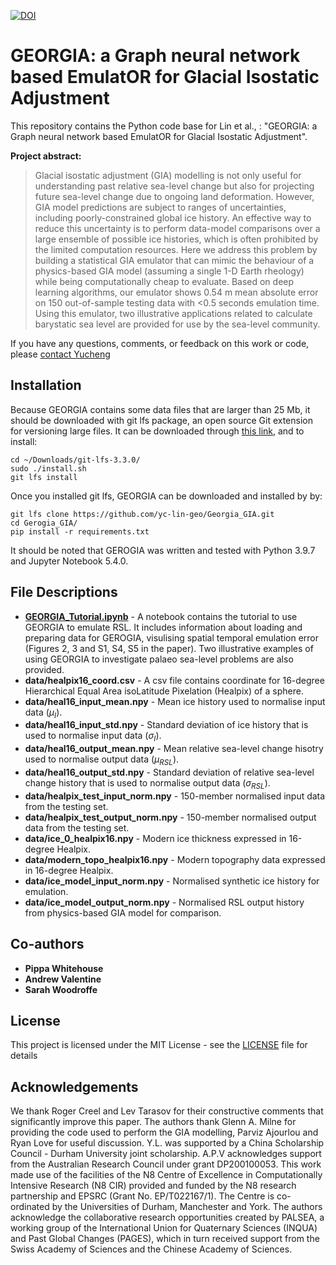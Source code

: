 [![DOI](https://zenodo.org/badge/DOI/10.5281/zenodo.7951905.svg)](https://doi.org/10.5281/zenodo.7951905) 
# GEORGIA: a Graph neural network based EmulatOR for Glacial Isostatic Adjustment

This repository contains the Python code base for Lin et al., : "GEORGIA: a Graph neural network based EmulatOR for Glacial Isostatic Adjustment". 

**Project abstract:**
> Glacial isostatic adjustment (GIA) modelling is not only useful for understanding past relative sea-level change but also for projecting future sea-level change due to ongoing land deformation. However, GIA model predictions are subject to ranges of uncertainties, including poorly-constrained global ice history. An effective way to reduce this uncertainty is to perform data-model comparisons over a large ensemble of possible ice histories, which is often prohibited by the limited computation resources. Here we address this problem by building a statistical GIA emulator that can mimic the behaviour of a physics-based GIA model (assuming a single 1-D Earth rheology) while being computationally cheap to evaluate. Based on deep learning algorithms, our emulator shows 0.54 m mean absolute error on 150 out-of-sample testing data with <0.5 seconds emulation time. Using this emulator, two illustrative applications related to calculate barystatic sea level are provided for use by the sea-level community. 

If you have any questions, comments, or feedback on this work or code, please [contact Yucheng](mailto:yucheng.lin@durham.ac.uk)

## Installation

Because GEORGIA contains some data files that are larger than 25 Mb, it should be downloaded with git lfs package, an open source Git extension for versioning large files. It can be downloaded through [this link](https://git-lfs.com/), and to install:
```
cd ~/Downloads/git-lfs-3.3.0/
sudo ./install.sh
git lfs install
```
Once you installed git lfs, GEORGIA can be downloaded and installed by by:
```
git lfs clone https://github.com/yc-lin-geo/Georgia_GIA.git
cd Gerogia_GIA/
pip install -r requirements.txt
```
It should be noted that GEROGIA was written and tested with Python 3.9.7 and Jupyter Notebook 5.4.0.

## File Descriptions
* **[GEORGIA_Tutorial.ipynb](./GEORGIA_Tutorial.ipynb)** - A notebook contains the tutorial to use GEORGIA to emulate RSL. It includes information about loading and preparing data for GEROGIA, visulising spatial temporal emulation error (Figures 2, 3 and S1, S4, S5 in the paper). Two illustrative examples of using GEORGIA to investigate palaeo sea-level problems are also provided. 
* **data/healpix16_coord.csv** - A csv file contains coordinate for 16-degree Hierarchical Equal Area isoLatitude Pixelation (Healpix) of a sphere.
* **data/heal16_input_mean.npy** - Mean ice history used to normalise input data ($\mu_{I}$).
* **data/heal16_input_std.npy** - Standard deviation of ice history that is used to normalise input data ($\sigma_{I}$).
* **data/heal16_output_mean.npy** - Mean relative sea-level change hisotry used to normalise output data ($\mu_{RSL}$).
* **data/heal16_output_std.npy** - Standard deviation of relative sea-level change history that is used to normalise output data ($\sigma_{RSL}$).
* **data/healpix_test_input_norm.npy** - 150-member normalised input data from the testing set.
* **data/healpix_test_output_norm.npy** - 150-member normalised output data from the testing set.
* **data/ice_0_healpix16.npy** - Modern ice thickness expressed in 16-degree Healpix.
* **data/modern_topo_healpix16.npy** - Modern topography data expressed in 16-degree Healpix.
* **data/ice_model_input_norm.npy** - Normalised synthetic ice history for emulation.
* **data/ice_model_output_norm.npy** - Normalised RSL output history from physics-based GIA model for comparison. 


## Co-authors
* **Pippa Whitehouse**
* **Andrew Valentine**
* **Sarah Woodroffe**

## License

This project is licensed under the MIT License - see the [LICENSE](./LICENSE) file for details

## Acknowledgements
We thank Roger Creel and Lev Tarasov for their constructive comments that significantly improve this paper. The authors thank Glenn A. Milne for providing the code used to perform the GIA modelling, Parviz Ajourlou and Ryan Love for useful discussion. Y.L. was supported by a China Scholarship Council - Durham University joint scholarship. A.P.V acknowledges support from the Australian Research Council under grant DP200100053. This work made use of the facilities of the N8 Centre of Excellence in Computationally Intensive Research (N8 CIR) provided and funded by the N8 research partnership and EPSRC (Grant No. EP/T022167/1). The Centre is co-ordinated by the Universities of Durham, Manchester and York. The authors acknowledge the collaborative research opportunities created by PALSEA, a working group of the International Union for Quaternary Sciences (INQUA) and Past Global Changes (PAGES), which in turn received support from the Swiss Academy of Sciences and the Chinese Academy of Sciences. 
